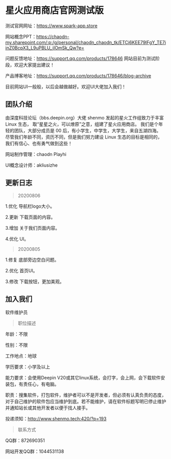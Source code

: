# 星火应用商店官网测试版 
测试官网网址：https://www.spark-app.store

网站概念PPT：https://chaodn-my.sharepoint.com/:p:/g/personal/chaodn_chaodn_tk/ETCi6KEE79lFgY_TE7iinZ0BcpX3_L9uPBLU_jIOmSk_Qw?e=

问题反馈地址：https://support.qq.com/products/178646 网站目前为测试阶段，欢迎大家提出建议！

产品博客地址：https://support.qq.com/products/178646/blog-archive

目前网站UI一般般，以后会越做越好。欢迎UI大佬加入我们！

## 团队介绍
由深度科技论坛（bbs.deepin.org）大佬 shenmo 发起的星火工作组致力于丰富 Linux 生态，
取“星星之火，可以燎原”之意，组建了星火应用商店。
我们是个年轻的团队，大部分成员是 00 后，有小学生，中学生，大学生，来自五湖四海。
尽管我们年龄不同，资历不同，但是我们努力建设 Linux 生态的目标是相同的，
我们有信心、也有勇气做到这些！

网站制作管理：chaodn Playhi

UI概念设计师：akliusizhe 

## 更新日志

> 20200806

1.优化 导航栏logo大小。

2.更新 下载页面的内容。

3.增加 关于我们页面内容。

4.优化 UI。

> 20200805

1.修复 底部旁边空白问题。

2.优化 首页UI。

3.修改 下载按钮，更加美观。
## 加入我们
软件维护员

> 职位描述

年龄：不限

性别：不限

工作地点：地球

学历要求：小学及以上

能力要求：会使用Deepin V20或其它linux系统，会打字，会上网，会下载软件安装包，有责任心，有电脑。

职责：搜集软件，打包软件，维护者可以不是开发者，但必须有认真负责的态度，对于自己维护的软件包应当维护到底。若不能维护，请在软件标题写明已停止维护并通知站长或其他开发者以便于找人接手。

投递须知：http://www.shenmo.tech:420/?p=193
>联系方式

QQ群：872690351

网站开发QQ群：1044531138

